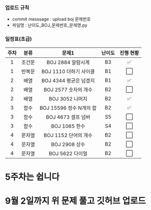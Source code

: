 ### 업로드 규칙
- commit messsage : upload boj 문제번호
- 파일명 : 난이도_BOJ_문제번호_문제명.py


### 일정표(초급)

| 주차 | 분류 | 문제1 | 난이도 |진행 현황 |  
|:---:|:---:|:---:|:---:|:---:|
| 1 | 조건문 | BOJ 2884 알람시계 | B3 | ✅ |
| 1 | 반복문 | BOJ 1110 더하기 사이클 | B1 | ⬜ |
| 2 | 배열 | BOJ 4344 평균은 넘겠지 | B1 | ✅ |
| 2 | 배열 | BOJ 2577 숫자의 개수 | B2 | ⬜ | 
| 2 | 배열 | BOJ 3052 나머지 | B2 | ✅ |
| 3 | 함수 | BOJ 15596 정수 N개의 합| B2 | ✅ |
| 3 | 함수 | BOJ 4673 셀프 넘버 | S5 | ⬜ |
| 3 | 함수 | BOJ 1065 한수 | S4  | ⬜ |
| 4 | 문자열 | BOJ 1152 단어의 개수 | B2 | ⬜ |
| 4 | 문자열 | BOJ 2908 상수 | B2 | ⬜ |
| 4 | 문자열 | BOJ 5622 다이얼 | B2 | ⬜ |

# 5주차는 쉽니다
# 9월 2일까지 위 문제 풀고 깃허브 업로드
